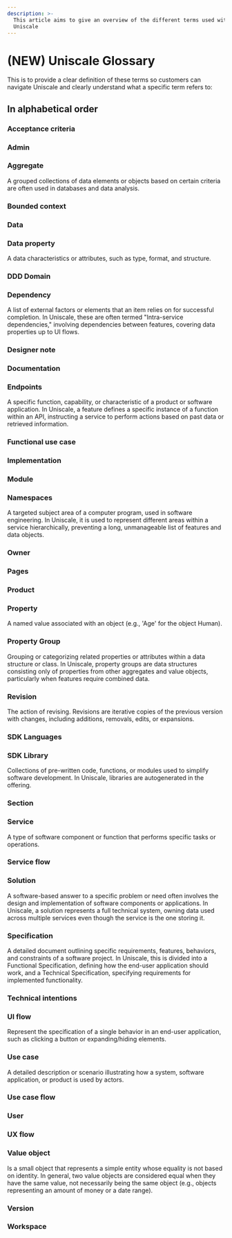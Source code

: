 ```yaml
---
description: >-
  This article aims to give an overview of the different terms used within
  Uniscale
---
```


# (NEW) Uniscale Glossary

This is to provide a clear definition of these terms so customers can navigate Uniscale and clearly understand what a specific term refers to:



## In alphabetical order

### Acceptance criteria&#x20;

### Admin&#x20;

### Aggregate

A grouped collections of data elements or objects based on certain criteria are often used in databases and data analysis.&#x20;

### Bounded context&#x20;

### Data

### Data property&#x20;

A data characteristics or attributes, such as type, format, and structure.

### DDD Domain

### Dependency&#x20;

A list of external factors or elements that an item relies on for successful completion. In Uniscale, these are often termed "Intra-service dependencies," involving dependencies between features, covering data properties up to UI flows.

### Designer note

### Documentation

### Endpoints

A specific function, capability, or characteristic of a product or software application. In Uniscale, a feature defines a specific instance of a function within an API, instructing a service to perform actions based on past data or retrieved information.

### Functional use case&#x20;

### Implementation&#x20;

### Module&#x20;

### Namespaces&#x20;

A targeted subject area of a computer program, used in software engineering. In Uniscale, it is used to represent different areas within a service hierarchically, preventing a long, unmanageable list of features and data objects.

### Owner&#x20;

### Pages

### Product&#x20;

### Property&#x20;

A named value associated with an object (e.g., 'Age' for the object Human).

### Property Group&#x20;

Grouping or categorizing related properties or attributes within a data structure or class. In Uniscale, property groups are data structures consisting only of properties from other aggregates and value objects, particularly when features require combined data.

### Revision&#x20;

The action of revising. Revisions are iterative copies of the previous version with changes, including additions, removals, edits, or expansions.

### SDK Languages&#x20;

### SDK Library

Collections of pre-written code, functions, or modules used to simplify software development. In Uniscale, libraries are autogenerated in the offering.

### Section

### Service&#x20;

A type of software component or function that performs specific tasks or operations.

### Service flow&#x20;

### Solution&#x20;

A software-based answer to a specific problem or need often involves the design and implementation of software components or applications. In Uniscale, a solution represents a full technical system, owning data used across multiple services even though the service is the one storing it.

### Specification

A detailed document outlining specific requirements, features, behaviors, and constraints of a software project. In Uniscale, this is divided into a Functional Specification, defining how the end-user application should work, and a Technical Specification, specifying requirements for implemented functionality.

### Technical intentions&#x20;

### UI flow&#x20;

Represent the specification of a single behavior in an end-user application, such as clicking a button or expanding/hiding elements.

### Use case&#x20;

A detailed description or scenario illustrating how a system, software application, or product is used by actors.&#x20;

### Use case flow&#x20;

### User&#x20;

### UX flow&#x20;

### Value object&#x20;

Is a small object that represents a simple entity whose equality is not based on identity. In general, two value objects are considered equal when they have the same value, not necessarily being the same object (e.g., objects representing an amount of money or a date range).&#x20;

### Version&#x20;

### Workspace&#x20;

